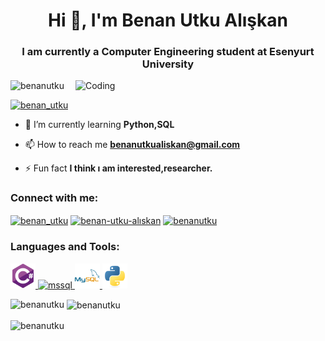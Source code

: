 <h1 align="center">Hi 👋, I'm Benan Utku Alışkan</h1>
<h3 align="center">I am currently a Computer Engineering student at Esenyurt University</h3>
<img align="right" alt="Coding" width="400" src="https://user-images.githubusercontent.com/74038190/225813708-98b745f2-7d22-48cf-9150-083f1b00d6c9.gif">

<p align="left"> <img src="https://komarev.com/ghpvc/?username=benanutku&label=Profile%20views&color=0e75b6&style=flat" alt="benanutku" /> </p>

<p align="left"> <a href="https://twitter.com/benan_utku" target="blank"><img src="https://img.shields.io/twitter/follow/benan_utku?logo=twitter&style=for-the-badge" alt="benan_utku" /></a> </p>

- 🌱 I’m currently learning **Python,SQL**

- 📫 How to reach me **benanutkualiskan@gmail.com**

- ⚡ Fun fact **I think ı am interested,researcher.**

<h3 align="left">Connect with me:</h3>
<p align="left">
<a href="https://twitter.com/benan_utku" target="blank"><img align="center" src="https://raw.githubusercontent.com/rahuldkjain/github-profile-readme-generator/master/src/images/icons/Social/twitter.svg" alt="benan_utku" height="30" width="40" /></a>
<a href="https://linkedin.com/in/benan-utku-alıskan" target="blank"><img align="center" src="https://raw.githubusercontent.com/rahuldkjain/github-profile-readme-generator/master/src/images/icons/Social/linked-in-alt.svg" alt="benan-utku-alıskan" height="30" width="40" /></a>
<a href="https://instagram.com/benanutku" target="blank"><img align="center" src="https://raw.githubusercontent.com/rahuldkjain/github-profile-readme-generator/master/src/images/icons/Social/instagram.svg" alt="benanutku" height="30" width="40" /></a>
</p>

<h3 align="left">Languages and Tools:</h3>
<p align="left"> <a href="https://www.w3schools.com/cs/" target="_blank" rel="noreferrer"> <img src="https://raw.githubusercontent.com/devicons/devicon/master/icons/csharp/csharp-original.svg" alt="csharp" width="40" height="40"/> </a> <a href="https://www.microsoft.com/en-us/sql-server" target="_blank" rel="noreferrer"> <img src="https://www.svgrepo.com/show/303229/microsoft-sql-server-logo.svg" alt="mssql" width="40" height="40"/> </a> <a href="https://www.mysql.com/" target="_blank" rel="noreferrer"> <img src="https://raw.githubusercontent.com/devicons/devicon/master/icons/mysql/mysql-original-wordmark.svg" alt="mysql" width="40" height="40"/> </a> <a href="https://www.python.org" target="_blank" rel="noreferrer"> <img src="https://raw.githubusercontent.com/devicons/devicon/master/icons/python/python-original.svg" alt="python" width="40" height="40"/> </a> </p>

<p><img align="left" src="https://github-readme-stats.vercel.app/api/top-langs?username=benanutku&show_icons=true&locale=en&layout=compact" alt="benanutku" /></p>

<p>&nbsp;<img align="center" src="https://github-readme-stats.vercel.app/api?username=benanutku&show_icons=true&locale=en" alt="benanutku" /></p>

<p><img align="center" src="https://github-readme-streak-stats.herokuapp.com/?user=benanutku&" alt="benanutku" /></p>
